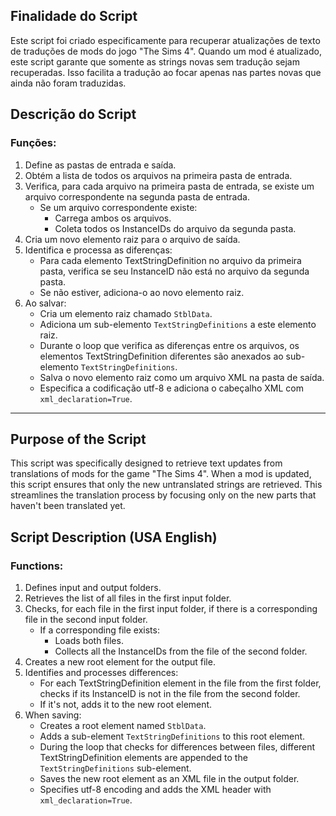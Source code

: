 
## Finalidade do Script

Este script foi criado especificamente para recuperar atualizações de texto de traduções de mods do jogo "The Sims 4". Quando um mod é atualizado, este script garante que somente as strings novas sem tradução sejam recuperadas. Isso facilita a tradução ao focar apenas nas partes novas que ainda não foram traduzidas.
## Descrição do Script
### Funções:

1. Define as pastas de entrada e saída.
2. Obtém a lista de todos os arquivos na primeira pasta de entrada.
3. Verifica, para cada arquivo na primeira pasta de entrada, se existe um arquivo correspondente na segunda pasta de entrada.
   - Se um arquivo correspondente existe:
     - Carrega ambos os arquivos.
     - Coleta todos os InstanceIDs do arquivo da segunda pasta.
4. Cria um novo elemento raiz para o arquivo de saída.
5. Identifica e processa as diferenças:
   - Para cada elemento TextStringDefinition no arquivo da primeira pasta, verifica se seu InstanceID não está no arquivo da segunda pasta.
   - Se não estiver, adiciona-o ao novo elemento raiz.
6. Ao salvar:
   - Cria um elemento raiz chamado `StblData`.
   - Adiciona um sub-elemento `TextStringDefinitions` a este elemento raiz.
   - Durante o loop que verifica as diferenças entre os arquivos, os elementos TextStringDefinition diferentes são anexados ao sub-elemento `TextStringDefinitions`.
   - Salva o novo elemento raiz como um arquivo XML na pasta de saída.
   - Especifica a codificação utf-8 e adiciona o cabeçalho XML com `xml_declaration=True`.

---
## Purpose of the Script

This script was specifically designed to retrieve text updates from translations of mods for the game "The Sims 4". When a mod is updated, this script ensures that only the new untranslated strings are retrieved. This streamlines the translation process by focusing only on the new parts that haven't been translated yet.

## Script Description (USA English)

### Functions:

1. Defines input and output folders.
2. Retrieves the list of all files in the first input folder.
3. Checks, for each file in the first input folder, if there is a corresponding file in the second input folder.
   - If a corresponding file exists:
     - Loads both files.
     - Collects all the InstanceIDs from the file of the second folder.
4. Creates a new root element for the output file.
5. Identifies and processes differences:
   - For each TextStringDefinition element in the file from the first folder, checks if its InstanceID is not in the file from the second folder.
   - If it's not, adds it to the new root element.
6. When saving:
   - Creates a root element named `StblData`.
   - Adds a sub-element `TextStringDefinitions` to this root element.
   - During the loop that checks for differences between files, different TextStringDefinition elements are appended to the `TextStringDefinitions` sub-element.
   - Saves the new root element as an XML file in the output folder.
   - Specifies utf-8 encoding and adds the XML header with `xml_declaration=True`.
